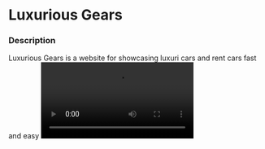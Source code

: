 <h1>Luxurious Gears</h1>
<h3>Description</h3>
Luxurious Gears is a website for showcasing luxuri cars and rent cars fast and easy
<video>
  <source controls width="500" src="https://github.com/SadraKian/Luxurious-Gears/assets/128605953/3d75dbe9-99e2-459e-b2e9-3e150adbbc6c" />
</video>




